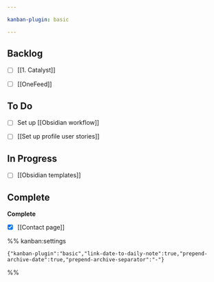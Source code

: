 ```yaml
---

kanban-plugin: basic

---
```


## Backlog

- [ ] [[1. Catalyst]]
- [ ] [[OneFeed]]


## To Do

- [ ] Set up [[Obsidian workflow]]
- [ ] [[Set up profile user stories]]


## In Progress

- [ ] [[Obsidian templates]]


## Complete

**Complete**
- [x] [[Contact page]]




%% kanban:settings
```
{"kanban-plugin":"basic","link-date-to-daily-note":true,"prepend-archive-date":true,"prepend-archive-separator":"-"}
```
%%